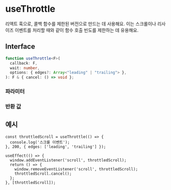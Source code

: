 # useThrottle

리액트 훅으로, 콜백 함수를 제한된 버전으로 만드는 데 사용해요. 이는 스크롤이나 리사이즈 이벤트를 처리할 때와 같이 함수 호출 빈도를 제한하는 데 유용해요.

## Interface
```ts
function useThrottle<F>(
  callback: F,
  wait: number,
  options: { edges?: Array<"leading" | "trailing"> },
): F & { cancel: () => void };

```

### 파라미터

<Interface
  required
  name="callback"
  type="F"
  description="스로틀링할 함수예요."
/>

<Interface
  required
  name="wait"
  type="number"
  description="스로틀링 호출을 밀리초로 제한할 수예요."
/>

<Interface
  name="options"
  type="{ edges?: Array<'leading' | 'trailing'> }"
  description="스로틀의 동작을 제어하기 위한 옵션이에요."
/>

### 반환 값

<Interface
  name=""
  type="F & { cancel: () => void }"
  description="<code>cancel</code> 메서드를 가진 제한된 함수를 반환해요. 대기 중인 실행을 취소할 수 있어요."
/>


## 예시

```tsx
const throttledScroll = useThrottle(() => {
  console.log('스크롤 이벤트');
}, 200, { edges: ['leading', 'trailing'] });

useEffect(() => {
  window.addEventListener('scroll', throttledScroll);
  return () => {
    window.removeEventListener('scroll', throttledScroll);
    throttledScroll.cancel();
  };
}, [throttledScroll]);
```
  